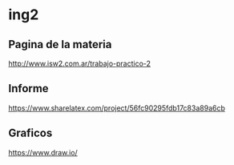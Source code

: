 # ing2

## Pagina de la materia
http://www.isw2.com.ar/trabajo-practico-2

## Informe
https://www.sharelatex.com/project/56fc90295fdb17c83a89a6cb

## Graficos
https://www.draw.io/

